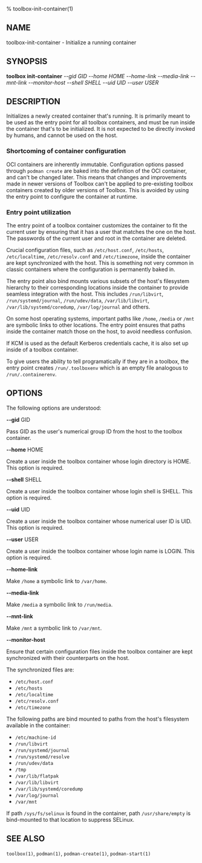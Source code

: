 % toolbox-init-container(1)

## NAME
toolbox\-init\-container - Initialize a running container

## SYNOPSIS
**toolbox init-container** *--gid GID*
                       *--home HOME*
                       *--home-link*
                       *--media-link*
                       *--mnt-link*
                       *--monitor-host*
                       *--shell SHELL*
                       *--uid UID*
                       *--user USER*

## DESCRIPTION

Initializes a newly created container that's running. It is primarily meant to
be used as the entry point for all toolbox containers, and must be run inside
the container that's to be initialized. It is not expected to be directly
invoked by humans, and cannot be used on the host.

### Shortcoming of container configuration

OCI containers are inherently immutable. Configuration options passed through
`podman create` are baked into the definition of the OCI container, and can't
be changed later. This means that changes and improvements made in newer
versions of Toolbox can't be applied to pre-existing toolbox containers
created by older versions of Toolbox. This is avoided by using the entry point
to configure the container at runtime.

### Entry point utilization

The entry point of a toolbox container customizes the container to fit the
current user by ensuring that it has a user that matches the one on the host.
The passwords of the current user and root in the container are deleted.

Crucial configuration files, such as `/etc/host.conf`, `/etc/hosts`,
`/etc/localtime`, `/etc/resolv.conf` and `/etc/timezone`, inside the container
are kept synchronized with the host. This is something not very common in
classic containers where the configuration is permanently baked in.

The entry point also bind mounts various subsets of the host's filesystem
hierarchy to their corresponding locations inside the container to provide
seamless integration with the host. This includes `/run/libvirt`,
`/run/systemd/journal`, `/run/udev/data`, `/var/lib/libvirt`,
`/var/lib/systemd/coredump`, `/var/log/journal` and others.

On some host operating systems, important paths like `/home`, `/media` or
`/mnt` are symbolic links to other locations. The entry point ensures that
paths inside the container match those on the host, to avoid needless
confusion.

If KCM is used as the default Kerberos credentials cache, it is also set up
inside of a toolbox container.

To give users the ability to tell programatically if they are in a toolbox, the
entry point creates `/run/.toolboxenv` which is an empty file analogous to
`/run/.containerenv`.

## OPTIONS ##

The following options are understood:

**--gid** GID

Pass GID as the user's numerical group ID from the host to the toolbox
container.

**--home** HOME

Create a user inside the toolbox container whose login directory is HOME. This
option is required.

**--shell** SHELL

Create a user inside the toolbox container whose login shell is SHELL. This
option is required.

**--uid** UID

Create a user inside the toolbox container whose numerical user ID is UID. This
option is required.

**--user** USER

Create a user inside the toolbox container whose login name is LOGIN. This
option is required.

**--home-link**

Make `/home` a symbolic link to `/var/home`.

**--media-link**

Make `/media` a symbolic link to `/run/media`.

**--mnt-link**

Make `/mnt` a symbolic link to `/var/mnt`.

**--monitor-host**

Ensure that certain configuration files inside the toolbox container are kept
synchronized with their counterparts on the host.

The synchronized files are:

- `/etc/host.conf`
- `/etc/hosts`
- `/etc/localtime`
- `/etc/resolv.conf`
- `/etc/timezone`

The following paths are bind mounted to paths from the host's filesystem
available in the container:

- `/etc/machine-id`
- `/run/libvirt`
- `/run/systemd/journal`
- `/run/systemd/resolve`
- `/run/udev/data`
- `/tmp`
- `/var/lib/flatpak`
- `/var/lib/libvirt`
- `/var/lib/systemd/coredump`
- `/var/log/journal`
- `/var/mnt`

If path `/sys/fs/selinux` is found in the container, path `/usr/share/empty` is
bind-mounted to that location to suppress SELinux.

## SEE ALSO

`toolbox(1)`, `podman(1)`, `podman-create(1)`, `podman-start(1)`
